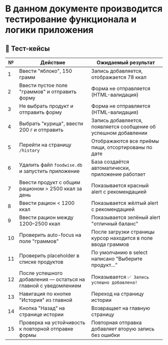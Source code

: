 # В данном документе производится тестирование функционала и логики приложения

## 🧪 Тест-кейсы

| №  | Действие                                                          | Ожидаемый результат                                                                 |
|----|-------------------------------------------------------------------|--------------------------------------------------------------------------------------|
| 1  | Ввести "яблоко", 150 грамм                                        | Запись добавляется, отображается 78 ккал                                            |
| 2  | Ввести пустое поле "граммов" и отправить форму                    | Форма не отправляется (HTML-валидация)                                              |
| 3  | Не выбрать продукт и отправить форму                              | Форма не отправляется (HTML-валидация)                                              |
| 4  | Выбрать "курица", ввести 200 г и отправить                        | Запись добавляется, появляется сообщение об успешном добавлении                     |
| 5  | Перейти на страницу `/history`                                    | Отображаются все приёмы пищи, отсортированы по дате                                 |
| 6  | Удалить файл `foodwise.db` и запустить приложение                 | База создаётся автоматически, приложение работает                                   |
| 7  | Ввести продукт с общим рационом > 2500 ккал за день               | Показывается красный alert с рекомендацией                                          |
| 8  | Ввести рацион < 1200 ккал                                          | Показывается жёлтый alert с рекомендацией                                           |
| 9  | Ввести рацион между 1200–2500 ккал                                | Показывается зелёный alert "отличный баланс"                                        |
|10  | Проверить auto-focus на поле "граммов"                            | После загрузки страницы курсор находится в поле ввода граммов                       |
|11  | Проверить placeholder в списке продуктов                          | По умолчанию в select написано "Выберите продукт..."                                |
|12  | После успешного добавления — остаться на главной с уведомлением  | Показывается `✅ Запись успешно добавлена!`                                          |
|13  | Навигация по кнопке "История" из главной                          | Переход на страницу истории                                                         |
|14  | Кнопка "Назад" на странице истории                                | Возвращает на главную страницу                                                      |
|15  | Проверка на устойчивость к повторной отправке формы               | Повторная отправка добавляет вторую запись без ошибки                               |
